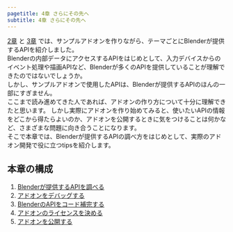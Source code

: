 ```yaml
---
pagetitle: 4章 さらにその先へ
subtitle: 4章 さらにその先へ
---
```



[2章](../chapter_02/index.html) と [3章](../chapter_03/index.html) では、サンプルアドオンを作りながら、テーマごとにBlenderが提供するAPIを紹介しました。  
Blenderの内部データにアクセスするAPIをはじめとして、入力デバイスからのイベント処理や描画APIなど、Blenderが多くのAPIを提供していることが理解できたのではないでしょうか。  
しかし、サンプルアドオンで使用したAPIは、Blenderが提供するAPIのほんの一部にすぎません。  
ここまで読み進めてきた人であれば、アドオンの作り方について十分に理解できたと思います。
しかし実際にアドオンを作り始めてみると、使いたいAPIの情報をどこから得たらよいのか、アドオンを公開するときに気をつけることは何かなど、さまざまな問題に向き合うことになります。  
そこで本章では、Blenderが提供するAPIの調べ方をはじめとして、実際のアドオン開発で役に立つtipsを紹介します。


## 本章の構成

1. [Blenderが提供するAPIを調べる](01_Research_Blender_API.html)
2. [アドオンをデバッグする](02_Debug_Add-on.html)
3. [BlenderのAPIをコード補完する](03_Code_Complete_Blender_API.html)
4. [アドオンのライセンスを決める](04_Determine_License.html)
5. [アドオンを公開する](05_Publish_Add-on.html)
